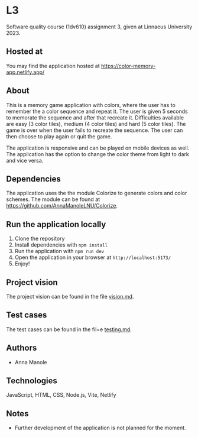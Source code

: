 # L3
Software quality course (1dv610) assignment 3, given at Linnaeus University 2023.

## Hosted at
You may find the application hosted at https://color-memory-app.netlify.app/

## About
This is a memory game application with colors, where the user has to remember the a color sequence and repeat it. The user is given 5 seconds to memorate the sequence and after that recreate it. Difficulties available are easy (3 color tiles), medium (4 color tiles) and hard (5 color tiles). The game is over when the user fails to recreate the sequence. The user can then choose to play again or quit the game. <br>

The application is responsive and can be played on mobile devices as well. The application has the option to change the color theme from light to dark and vice versa.

## Dependencies
The application uses the the module Colorize to generate colors and color schemes. The module can be found at https://github.com/AnnaManoleLNU/Colorize.

## Run the application locally
1. Clone the repository
2. Install dependencies with `npm install`
3. Run the application with `npm run dev`
4. Open the application in your browser at `http://localhost:5173/`
5. Enjoy!

## Project vision
The project vision can be found in the file [vision.md](markdown/vision.md).

## Test cases
The test cases can be found in the fil=e [testing.md](markdown/testing.md).

## Authors 
- Anna Manole

## Technologies
JavaScript, HTML, CSS, Node.js, Vite, Netlify

## Notes
- Further development of the application is not planned for the moment.

